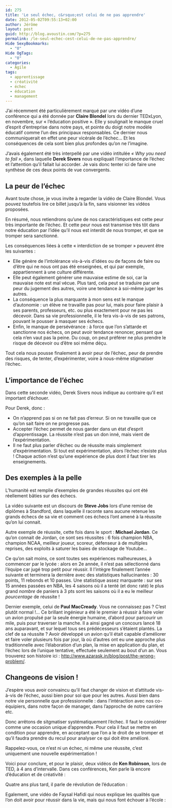 ```yaml
---
id: 275
title: 'Le seul échec, c&rsquo;est celui de ne pas apprendre'
date: 2012-05-02T09:55:13+02:00
author: Jérôme
layout: post
guid: http://blog.avoustin.com/?p=275
permalink: /le-seul-echec-cest-celui-de-ne-pas-apprendre/
Hide SexyBookmarks:
  - "0"
Hide OgTags:
  - "0"
categories:
  - Agile
tags:
  - apprentissage
  - créativité
  - échec
  - éducation
  - management
---
```


J&rsquo;ai récemment été particulièrement marqué par une vidéo d&rsquo;une conférence qui a été donnée par **Claire Blondel** lors du dernier TEDxLyon, en novembre, sur « l&rsquo;éducation positive ». Elle y soulignait le manque cruel d&rsquo;esprit d&rsquo;entreprise dans notre pays, et pointe du doigt notre modèle éducatif comme l&rsquo;un des principaux responsables. Ce dernier nous communiquerait en effet une peur vicérale de l&rsquo;échec&#8230; Et les conséquences de cela sont bien plus profondes qu&rsquo;on ne l&rsquo;imagine.<!--more-->

J&rsquo;avais également été très interpellé par une vidéo intitulée _« Why you need to fail »_, dans laquelle **Derek Sivers** nous expliquait l&rsquo;importance de l&rsquo;échec et l&rsquo;attention qu&rsquo;il fallait lui accorder. Je vais donc tenter ici de faire une synthèse de ces deux points de vue convergents.

## La peur de l&rsquo;échec

Avant toute chose, je vous invite à regarder la vidéo de Claire Blondel. Vous pouvez toutefois lire ce billet jusqu&rsquo;à la fin, sans visionner les vidéos proposées.



En résumé, nous retiendrons qu&rsquo;une de nos caractéristiques est cette peur très importante de l&rsquo;échec. Et cette peur nous est transmise très tôt dans notre éducation par l&rsquo;idée qu&rsquo;il nous est interdit de nous tromper, et que se tromper sera sanctionné.

Les conséquences liées à cette « interdiction de se tromper » peuvent être les suivantes :

  * Elle génère de l&rsquo;intolérance vis-à-vis d&rsquo;idées ou de façons de faire ou d&rsquo;être qui ne nous ont pas été enseignées, et qui par exemple, appartiennent à une culture différente.
  * Elle peut également générer une mauvaise estime de soi, car la mauvaise note est mal vécue. Plus tard, cela peut se traduire par une peur du jugement des autres, voire une tendance à soi-même juger les autres.
  * La conséquence la plus marquante à mon sens est le manque d&rsquo;autonomie : un élève ne travaille pas pour lui, mais pour faire plaisir à ses parents, professeurs, etc. ou plus exactement pour ne pas les décevoir. Dans sa vie professionnelle, il le fera vis-à-vis de ses patrons, pouvant le pousser à masquer ses échecs.
  * Enfin, le manque de persévérance : à force que l&rsquo;on s&rsquo;attarde et sanctionne nos échecs, on peut avoir tendance renoncer, pensant que cela n&rsquo;en vaut pas la peine. Du coup, on peut préférer ne plus prendre le risque de décevoir ou d&rsquo;être soi même déçu.

Tout cela nous pousse finalement à avoir peur de l&rsquo;échec, peur de prendre des risques, de tenter, d&rsquo;expérimenter, voire à nous-même stigmatiser l&rsquo;échec.

## L&rsquo;importance de l&rsquo;échec

Dans cette seconde vidéo, Derek Sivers nous indique au contraire qu&rsquo;il est important d&rsquo;échouer.



Pour Derek, donc :

  * On n&rsquo;apprend pas si on ne fait pas d&rsquo;erreur. Si on ne travaille que ce qu&rsquo;on sait faire on ne progresse pas.
  * Accepter l&rsquo;échec permet de nous garder dans un état d&rsquo;esprit d&rsquo;apprentissage. La réussite n&rsquo;est pas un don inné, mais vient de l&rsquo;expérimentation.
  * Il ne faut plus parler d&rsquo;échec ou de réussite mais simplement d&rsquo;expérimentation. Si tout est expérimentation, alors l&rsquo;échec n&rsquo;existe plus ! Chaque action n&rsquo;est qu&rsquo;une expérience de plus dont il faut tirer les enseignements.

## Des exemples à la pelle

L&rsquo;humanité est remplie d&rsquo;exemples de grandes réussites qui ont été réellement bâties sur des échecs.

La vidéo suivante est un discours de **Steve Jobs** lors d&rsquo;une remise de diplômes à Standford, dans laquelle il raconte sans aucune retenue les grands échecs de sa vie et comment ces échecs l&rsquo;ont amené à la réussite qu&rsquo;on lui connait.



Autre exemple de réussite, cette fois dans le sport : **Michael Jordan**. Ce qu&rsquo;on connait de Jordan, ce sont ses réussites : 6 fois champion NBA, champion NCAA, meilleur joueur, scoreur, défenseur à de multiples reprises, des exploits à saturer les baies de stockage de Youtube&#8230;

Ce qu&rsquo;on sait moins, ce sont toutes ses expériences malheureuses, à commencer par le lycée : alors en 2e année, il n&rsquo;est pas sélectionné dans l&rsquo;équipe car jugé trop petit pour réussir. Il l&rsquo;intègre finalement l&rsquo;année suivante et terminera la dernière avec des statistiques hallucinantes : 30 points, 11 rebonds et 10 passes. Une statistique assez marquante : sur ses 15 années passées en NBA, les 4 saisons où il a tenté (et donc raté) le plus grand _nombre_ de paniers à 3 pts sont les saisons où il a eu le meilleur _pourcentage_ de réussite !

Dernier exemple, celui de **Paul MacCready**. Vous ne connaissez pas ? C&rsquo;est plutôt normal !&#8230; Ce brillant ingénieur a été le premier à réussir à faire voler un avion propulsé par la seule énergie humaine, d&rsquo;abord pour parcourir un mile, puis pour traverser la manche. Il a ainsi gagné un concours lancé 18 ans auparavant, et sur lequel tous ses prédécesseurs s&rsquo;étaient plantés. La clef de sa réussite ? Avoir développé un avion qu&rsquo;il était capable d&rsquo;améliorer et faire voler plusieurs fois par jour, là où d&rsquo;autres ont eu une approche plus traditionnelle avec l&rsquo;élaboration d&rsquo;un plan, la mise en application du plan, et l&rsquo;échec lors de l&rsquo;unique tentative, effectuée seulement au bout d&rsquo;un an. Vous trouverez son histoire ici : <a title="You're solving the wrong problem" href="http://www.azarask.in/blog/post/the-wrong-problem/" target="_blank">http://www.azarask.in/blog/post/the-wrong-problem/</a>.

## Changeons de vision !

J&rsquo;espère vous avoir convaincu qu&rsquo;il faut changer de vision et d&rsquo;attitude vis-à-vis de l&rsquo;échec, aussi bien pour soi que pour les autres. Aussi bien dans notre vie personnelle que professionnelle : dans l&rsquo;intéraction avec nos co-équipiers, dans notre façon de manager, dans l&rsquo;approche de notre carrière etc.

Donc arrêtons de sitgmatiser systématiquement l&rsquo;échec. Il faut le considérer comme une occasion unique d&rsquo;apprendre. Pour cela il faut se mettre en condition pour apprendre, en acceptant que l&rsquo;on a le droit de se tromper et qu&rsquo;il faudra prendre du recul pour analyser ce qui doit être amélioré.

Rappelez-vous, ce n&rsquo;est ni un échec, ni même une réussite, c&rsquo;est uniquement une nouvelle expérimentation !

Voici pour conclure, et pour le plaisir, deux vidéos de **Ken Robinson**, lors de TED, à 4 ans d&rsquo;intervalle. Dans ces conférences, Ken parle là encore d&rsquo;éducation et de créativité :



Quatre ans plus tard, il parle de révolution de l&rsquo;éducation :



Egalement, une vidéo de Faysal Hafidi qui nous explique les qualités que l&rsquo;on doit avoir pour réussir dans la vie, mais qui nous font échouer à l&rsquo;école :


